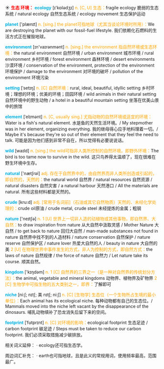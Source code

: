 ☀ <font color="red">**生态 环境：**</font>
<font color="sky blue">**ecology**</font> [ɪ'kɒlədӡɪ] 
<font color="orange">n. [C, U] 生态：</font>fragile ecology 脆弱的生态系统 / natural ecology 自然生态系统 / ecology movement 生态保护运动

<font color="sky blue">**planet**</font> ['plænɪt] 
<font color="orange">n. [sing.] the planet可指地球（尤其当谈论环境时所用）：</font>We are destroying the planet with our fossil-fuel lifestyle. 我们依赖化石燃料的生活方式正在摧毁地球。

<font color="sky blue">**environment**</font> [ɪn'vaɪrənmənt] 
<font color="orange">n. [sing.] the environment 指自然环境或生态环境：</font>the natural environment 自然环境 / urban environment 城市环境 / rural environment 乡村环境 / forest environment 森林环境 / desert environments 沙漠环境 / conservation of the environment, protection of the environment 环境保护 / damage to the environment 对环境的破坏 / pollution of the environment 环境污染
           
<font color="sky blue">**setting**</font> [ˈsetɪŋ]
<font color="orange">n. [C] 自然环境：</font>rural, ideal, beautiful, idyllic setting 乡村环境；理想的环境；优美的环境；田园环境 / wild animals in their natural setting 自然环境中的野生动物 / a hotel in a beautiful mountain setting 坐落在优美山景中的旅馆
           
<font color="sky blue">**element**</font> [ˈelɪmənt]
<font color="orange">n. [C, usually sing.] 尤指动物的自然环境或适宜的环境：</font>Water is a fish's natural element. 水是鱼的天然生活环境。/ My stepmother was in her element, organizing everything. 我的继母得心应手地料理着一切。/ Maybe it's because they're so out of their element that they feel the need to talk. 可能是因为他们感到非常不自在，所以觉得有必要说说话。

<font color="sky blue">**wild**</font> [waɪld] 
<font color="orange">n. [sing.] the wild可指非人类所控制的自然环境，即野外环境：</font>The bird is too tame now to survive in the wild. 这只鸟养得太温顺了，现在很难在野生环境中生存。

<font color="sky blue">**natural**</font> ['nætʃrəl] 
<font color="orange">adj. 存在于自然界中的，由自然界而非人类所创造或引起的，即自然的，天然的：</font>the natural world 自然界 / natural resources 自然资源 / natural disasters 自然灾害 / a natural harbour 天然港口 / All the materials are natural. 所有这些材料都是天然的。
           
<font color="sky blue">**crude**</font> [kru:d]
<font color="orange">adj. [常用于名词前]（石油或其它自然物质）天然的、未经化学处理的：</font>crude oil原油 / crude metal, crude steel 未经提炼的金属；粗钢

<font color="sky blue">**nature**</font> ['neɪtʃə] 
<font color="orange">n. 1 [U] 世界上一切非人造的动植物或其他事物，即自然界、大自然：</font>to draw inspiration from nature 从大自然中汲取灵感 / Mother Nature 大自然 / to get back to nature 回归大自然 / man-made substances not found in nature 自然界中找不到的人造材料 / nature conservation 自然保护 / nature reserve 自然保护区 / nature lover 热爱大自然的人 / beauty in nature 大自然的美 <font color="orange">2 [U] 在物理世界中事件发生的方式，非人为控制的方式，即自然方式：</font>the laws of nature 自然规律 / the force of nature 自然力 / Let nature take its course. 顺其自然。

<font color="sky blue">**kingdom**</font> ['kɪŋdəm] 
<font color="orange">n. 1 [C] 自然界的三界之一（是一种对自然界的传统划分方法）：</font>the animal, vegetable and mineral kingdoms 动物界、植物界及矿物界 <font color="orange">2 [C] 生物学中可指生物的五大类别之一，即界：</font>了解即可
           
<font color="sky blue">**niche**</font> [ni:ʃ; nɪtʃ; 美 nɪtʃ; ni:ʃ]
<font color="orange">n. [C] [生物学] 生态位（一个生物所占生境的最小单位）：</font>Each animal has its ecological niche. 每种动物都有自己的生态位。/ Mammals moved into the niche left vacant by the disappearance of the dinosaurs. 哺乳动物填补了恐龙消失后留下来的空间。
          
<font color="sky blue">**footprint**</font> [ˈfʊtprɪnt]
<font color="orange">n. [C] 对环境的影响：</font>ecological footprint 生态足迹 / carbon footprint 碳足迹 / Steps must be taken to reduce our carbon footprint. 我们必须采取措施减少碳排放。

相关词义延伸：
· ecology还可指生态学。

周边词汇补充：
· earth也可指地球，且是此义的常规用词，使用频率最高，范围最广。